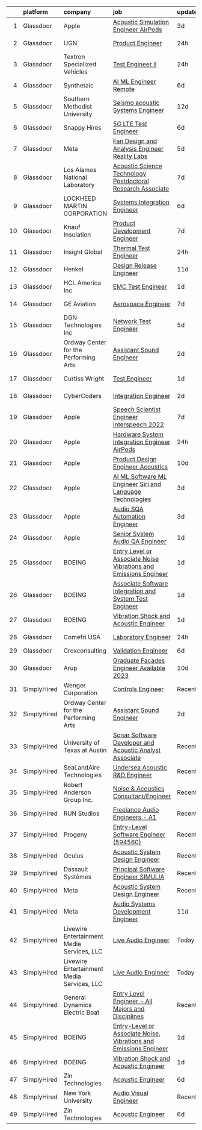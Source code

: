 

|    | platform    | company                                    | job                                                                                                                                                                                                                                                                                                                                                                                                                                                                                                                                                                                                                                                                                                                                                                                                                                                                                                                                                                                                                                                                                                                                                                                                                                                                                                                                                                                                                                                              | update_time   | location            |
|---:|:------------|:-------------------------------------------|:-----------------------------------------------------------------------------------------------------------------------------------------------------------------------------------------------------------------------------------------------------------------------------------------------------------------------------------------------------------------------------------------------------------------------------------------------------------------------------------------------------------------------------------------------------------------------------------------------------------------------------------------------------------------------------------------------------------------------------------------------------------------------------------------------------------------------------------------------------------------------------------------------------------------------------------------------------------------------------------------------------------------------------------------------------------------------------------------------------------------------------------------------------------------------------------------------------------------------------------------------------------------------------------------------------------------------------------------------------------------------------------------------------------------------------------------------------------------|:--------------|:--------------------|
|  1 | Glassdoor   | Apple                                      | [Acoustic Simulation Engineer   AirPods](https://www.glassdoor.com/partner/jobListing.htm?pos=101&ao=1110586&s=58&guid=000001835ef7c97e9e75587c27933b1d&src=GD_JOB_AD&t=SR&vt=w&cs=1_d12bdfca&cb=1663745641399&jobListingId=1008146626449&cpc=334ABAF5D42DC775&jrtk=3-0-1gdfffij1ia3p801-1gdfffijlim8g800-ee21dd005390593b--6NYlbfkN0BvKrLyj5gPmtZO9T8euul8TCxuuKNOtzRJOomxnwSEodTz2Bc-sPZlPHrT5BCwu4Q-7dy9UsDbflfsSYyZ20UtBldsxZuRktsIMFqtwJnGPnRylWlaQ7uQv0HuRDulNs_Na0zu9qPy2zr8V2Yj7Dh-bWhA0EFhaVoGDu_4ArxRFYUOJjy7mBDDlrL51am8mjS03EGaqstlod8VElNifF0aFY8V-wmuKloI4c2uM_oBWQIbyEYXLUfG5a4R62XYTLLltVrGULX0SvG5sHrnB0PVFb1kPpabGXJZSLfc5PnyfmXiLbUKAKfdZFUvZ634sJFl1jzUdKzIRwAbarCAEemW4Ux13UQNNn3Qk_goe0YQec2i-s04zDgN9SSh1aSnnP6ocSuPDZO-Zalxh47agr6BT-174FCTIXjvNCb5yIY8iB1mky2yRzMHeKyGx-Tshz2ec1TP2E55VJmjQeHvxqn6q02svGsdLtn-SV2S_ADSil_frkG-3pJa8t7VN72U49iQTQfhX9jWmduLYiCNZutb8f1Zw0dBJmG4OmGGPrZV9zOtx5dQC9smItG0R8OUWSWek3FMMVlWkn9fkV6C2dE2khqw1tXNqV3vVzg57TcBIvU7gNH6MUxlAFiPmwhJnJS0WrBdTjC6TLufRVfhELxXnKVxQ9yW0a-Z-PaYNXwq4kjuBzGYK38n2I6_INAfgJFdpkPmgXLrlTS-2sWxM4ElYBO1cyMgHciYps-Nc6FcbGi9DtxuOAIze_3apfNeFNxWV5Vc52vb0SwQ0WFKBwW7IVBXnh6nrZo628CN5vGQmbopvL6d9Iwz6T5bjKAc0l1SZvrpGPKbzEmoDHKsAKyXZp7G36Y4STPS0uYecXBam5ViTLanCVk_3ooOmyLdHTIznJGeBClEy3ZazLXPTV-s-0SoFShP2FuWQtDW15AG35FfmxFzlnbZgQuhE0ifVsSYYryBLUCYXmfM0U6iRkZAt8cJBib4opi2LWLrJ_14Kg%3D%3D)                                                                         | 3d            | Boulder, CO         |
|  2 | Glassdoor   | UGN                                        | [Product Engineer](https://www.glassdoor.com/partner/jobListing.htm?pos=124&ao=1136043&s=58&guid=000001835ef7c97e9e75587c27933b1d&src=GD_JOB_AD&t=SR&vt=w&cs=1_ff389c7b&cb=1663745641401&jobListingId=1008151470026&jrtk=3-0-1gdfffij1ia3p801-1gdfffijlim8g800-c464039ff7677e10-)                                                                                                                                                                                                                                                                                                                                                                                                                                                                                                                                                                                                                                                                                                                                                                                                                                                                                                                                                                                                                                                                                                                                                                                | 24h           | Downers Grove, IL   |
|  3 | Glassdoor   | Textron Specialized Vehicles               | [Test Engineer II](https://www.glassdoor.com/partner/jobListing.htm?pos=130&ao=1136043&s=58&guid=000001835ef7c97e9e75587c27933b1d&src=GD_JOB_AD&t=SR&vt=w&ea=1&cs=1_97208b10&cb=1663745641402&jobListingId=1008151379022&jrtk=3-0-1gdfffij1ia3p801-1gdfffijlim8g800-0eb690c62b5d7250-)                                                                                                                                                                                                                                                                                                                                                                                                                                                                                                                                                                                                                                                                                                                                                                                                                                                                                                                                                                                                                                                                                                                                                                           | 24h           | Augusta, GA         |
|  4 | Glassdoor   | Synthetaic                                 | [AI ML Engineer  Remote ](https://www.glassdoor.com/partner/jobListing.htm?pos=116&ao=1136043&s=58&guid=000001835ef7c97e9e75587c27933b1d&src=GD_JOB_AD&t=SR&vt=w&ea=1&cs=1_ddffa572&cb=1663745641401&jobListingId=1008140444142&jrtk=3-0-1gdfffij1ia3p801-1gdfffijlim8g800-39662b78801cb81a-)                                                                                                                                                                                                                                                                                                                                                                                                                                                                                                                                                                                                                                                                                                                                                                                                                                                                                                                                                                                                                                                                                                                                                                    | 6d            | Delafield, WI       |
|  5 | Glassdoor   | Southern Methodist University              | [Seismo acoustic Systems Engineer](https://www.glassdoor.com/partner/jobListing.htm?pos=125&ao=1136043&s=58&guid=000001835ef7c97e9e75587c27933b1d&src=GD_JOB_AD&t=SR&vt=w&cs=1_029d27c2&cb=1663745641401&jobListingId=1008126331335&jrtk=3-0-1gdfffij1ia3p801-1gdfffijlim8g800-5a8e23d9e2fca924-)                                                                                                                                                                                                                                                                                                                                                                                                                                                                                                                                                                                                                                                                                                                                                                                                                                                                                                                                                                                                                                                                                                                                                                | 12d           | Dallas, TX          |
|  6 | Glassdoor   | Snappy Hires                               | [5G LTE Test Engineer](https://www.glassdoor.com/partner/jobListing.htm?pos=128&ao=1136043&s=58&guid=000001835ef7c97e9e75587c27933b1d&src=GD_JOB_AD&t=SR&vt=w&ea=1&cs=1_804a73e1&cb=1663745641402&jobListingId=1008140045155&jrtk=3-0-1gdfffij1ia3p801-1gdfffijlim8g800-b5e02cbc5a29db22-)                                                                                                                                                                                                                                                                                                                                                                                                                                                                                                                                                                                                                                                                                                                                                                                                                                                                                                                                                                                                                                                                                                                                                                       | 6d            | Fremont, CA         |
|  7 | Glassdoor   | Meta                                       | [Fan Design and Analysis Engineer  Reality Labs](https://www.glassdoor.com/partner/jobListing.htm?pos=105&ao=1110586&s=58&guid=000001835ef7c97e9e75587c27933b1d&src=GD_JOB_AD&t=SR&vt=w&cs=1_05fb30d2&cb=1663745641399&jobListingId=1008141481650&cpc=723ADC3DFE402989&jrtk=3-0-1gdfffij1ia3p801-1gdfffijlim8g800-886dea5d5ab4ed2b--6NYlbfkN0DYl4UJW4r1Vl7FEn6T9F-rD9lpC-0oMJVSiWjK_MGUd8e8cHXcpv6KPyjLHZEfqkUnLXdHGEVbYm2zpAyUcoVheNefKJ5FHnA0xpuyfC0uKnxD36z6rx0HwNbIk-jKGlGKpgpBcUz8zsVafc-mGMC4GOhdemSNHJBEwFhm7HBnKnYL3cO0cKNVZNfLVKnV9eHAK8c8QzqkLi7i00cRTo-pGV8UqGjJi_x_PltG8GiH5km0TUsH6gaJd4GAgKmzGzSrc46Fg1euFtNPuprU3zGANGuUIhV5BOzBQTm4fHeqHM32Uo6vX3mFDf8YUaKfOtB-0HUndjDLlv5Sche8CJxgnG21GdbhfJZxPXZgFW4tcqCHQfrrE0ExCQXeGNj5iZAugVtbEGavC_sBdH8EIuH4Jnjn9S1LuOrGGQW3s_D-pAibOI54mlw1nnMMDgsFMJKrbKvA10SkaA3LcDYexcYTV8hx2bb8CL4K12G1D4THYQ5B9uAuc0S0mcTxydQa92QL9ChPvIjsuVYOBc_boYUItFDuWrk6q8MRsqWHyVFNHC2CPsOnnFK-9jKuPM-5xy4YpLj-c5SbpBo7kv5bUioD_jxbRiqUTImJa32G0IRXB4rGCQgpY9ycUCIHt_NAqoNlSSvBzlj_hOqrkNHo5UJts1H3tSDqMb-f45rPMg4IHQdYsxi5Hbii2AfZNU6eFE6edt87wTrhAi8gWkrPNoPLThUKv3P7eY-jBIsdc3PQH7_Y0iUvnZ4PEpjtNuh0GMRPlL_hF2yIkVwMd4MfUXL1i7z4H6m9_hhsHbMdjmCeD8o1v4CywrDwBlCs3E19RfL_tvz8gg6tbphHorP53oYyPe9XBeRFQ9CU_FROIx1Cz2hO7Bp5KYBt0BF67XY1XaANdIrXhhC7U4DuLJxA3kwB3C19L06pzjyjYKm8EGkDcT1Ef3tp69n4T-So8Nll4ibPlUPq8SWN7_UsWYzRqsyNVOKBD7M0t8qvexUDM8kueiGhXkWcQmFnFwsI1BKOTfYNaiNnBqrpfUJfmpTxjWwYX1P7IBp85U2quEMXqYYdeA%3D%3D) | 5d            | Sunnyvale, CA       |
|  8 | Glassdoor   | Los Alamos National Laboratory             | [Acoustic Science   Technology Postdoctoral Research Associate](https://www.glassdoor.com/partner/jobListing.htm?pos=120&ao=1136043&s=58&guid=000001835ef7c97e9e75587c27933b1d&src=GD_JOB_AD&t=SR&vt=w&cs=1_8ba2c02c&cb=1663745641401&jobListingId=1008137197971&jrtk=3-0-1gdfffij1ia3p801-1gdfffijlim8g800-d61770758f71e2a8-)                                                                                                                                                                                                                                                                                                                                                                                                                                                                                                                                                                                                                                                                                                                                                                                                                                                                                                                                                                                                                                                                                                                                   | 7d            | Los Alamos, NM      |
|  9 | Glassdoor   | LOCKHEED MARTIN CORPORATION                | [Systems Integration Engineer](https://www.glassdoor.com/partner/jobListing.htm?pos=112&ao=1110586&s=58&guid=000001835ef7c97e9e75587c27933b1d&src=GD_JOB_AD&t=SR&vt=w&cs=1_6c23ff1e&cb=1663745641400&jobListingId=1008140870937&cpc=1160948BCBA38B5B&jrtk=3-0-1gdfffij1ia3p801-1gdfffijlim8g800-b4216dccb1da57a7--6NYlbfkN0BuMqUtaNIakuoGTB-u7I0EvtcrTK1_bHO6_bsORPCvsL7zkQUfIzpY4doIgp_GoHqLnLYJkZiTqGRR7wOuUzcCj0RBOuwB2q82Ai0Woe_6x4lpKSYDi0SEjN-Dc8SeQIeQnveJld76q5F1mm34e4Cpumyn51bbY9kYoL2vWlIfKy4Kk7Zis6vLkFHzoSr89vJoN_C5lbk0o3ZxfPl4BIowcoMOzKYzQjrTilBo29C4aAIlOewDwvp6rERYKCYey9l_pGjg8DNrQAcW5Jx_ai6mWlOTWVvIbxGXXaHG5bB2I_bGtaMMcY6zD4Zn2f7EYhbKfKcgX_DLfB3jIhFiv_BQHPZgntALuAZPm_c3Yw3jgCy7Ag4QSU0afGPoSjLUmI7n_RHVpe7vtd4rer9XxB6Oh4v4wzgjMYweAG_xrOs0vFOg9wmdx5zsl3hAtFDdsN8zd9B4gFj9VATOTDdt8a7qnnhr9xZMPc4o3U7KS32scAsk2wfU4OVAg7a88rd9EoUodmZg8S6j0QBSZcfI0ttbJDbIYLbypwb1_2Cw3uMdxvJqbEUYJzO_WeESMRT8s_cG_7fTe3d-LcaWJTRfzg3HzzJm23pyta8dTDwkKnTraEx7SAlcnLyxamqMQxXlNmOhTnSM2T6xssz1Rad3fYWm)                                                                                                                                                                                                                                                                                                                                                                                                                                               | 6d            | Manassas, VA        |
| 10 | Glassdoor   | Knauf Insulation                           | [Product Development Engineer](https://www.glassdoor.com/partner/jobListing.htm?pos=103&ao=1110586&s=58&guid=000001835ef7c97e9e75587c27933b1d&src=GD_JOB_AD&t=SR&vt=w&ea=1&cs=1_5c5a5b68&cb=1663745641399&jobListingId=1008136628584&cpc=E509DD49A6927373&jrtk=3-0-1gdfffij1ia3p801-1gdfffijlim8g800-7856583687082724--6NYlbfkN0AgCNq5Q9JZmzoW3qRvN8nsjI_K7hzeHLTyl9cbg4zvCuAwJ3I6BceYlWxJTxN8DwW-UgRDF5JuJSKTmh-k_N52AEArxxyOD0WNUcQZlgAObincYvAH3IXG2_TrzqqD9soyCYF-0ntN6ekpt19krMHsaZEVX2aNutxJltnPodVuJ0PmGP4bchhFhDJKX5NYnqrjXlBvap44VgolguDbu1lQo3G_FWWRydlYqQsHCdKtfjV-ckZVziNAhwXbq5TDHNbOESITPFPocXRm_f5sBqfXSRFNpoQzy9tnpCHKa68xchGVP1PpoLyQ3gubMJvFa4bSwqI7pqSL4HiO8tg2xrvJ5r9hvMxfBV5aByeOZFWEmiqNJSu0Ie4-iBe1l2H2a8pW_pX7jwEOu_NeboNqT__KYjWv3OGRIP0Ti0Msn_Entx36W8h4g-vWK3Q8FlfvWEarNYaEm821A2qTOKl5I-yFefaqaadIEEbnqZflbbSlhCPpGlsQ6_S5TuI0v4jcmYBlU-gujQNi78NToZsXmTzDINa8Cp_9mWE%3D)                                                                                                                                                                                                                                                                                                                                                                                                                                                                                                                                                            | 7d            | Shelbyville, IN     |
| 11 | Glassdoor   | Insight Global                             | [Thermal Test Engineer](https://www.glassdoor.com/partner/jobListing.htm?pos=113&ao=1110586&s=58&guid=000001835ef7c97e9e75587c27933b1d&src=GD_JOB_AD&t=SR&vt=w&ea=1&cs=1_cf4f343d&cb=1663745641401&jobListingId=1008151712378&cpc=654405A9B1E0A9F5&jrtk=3-0-1gdfffij1ia3p801-1gdfffijlim8g800-f358c21de4e2b620--6NYlbfkN0BKkHZu3wF05EeDimN_p6sYpKCMArvwa95YdH7UpkaBCiPadoOw6FI3wGz6Ok-pEcupagICo_jaZmz0-WIn7S4sEvCDgX-iD6By_cJM12UN44nZ-yg9oWw0CHrrqvRRAyAIcPTtFkFJ2nydns7L05U1NlhDlF2RQbsxYvVnLwshVxHqOtmAhvE6clS-1a-PVTybRXdLnoLDKopmz7t6V5TfdsyMKd6uHAnw42CIAOBCsgkes6rpBF5wI6WMElQVImlbFe5c9rFd3oaOcP2qWHFubH34qvCya0w5OOgnSjxz8ce9OMc-ZHUkig2hRaTknewVfSisekRYRA-FScaKJn_HZIGovh2jwUmEKmXfsnadQEn-aS_P1iPtWhuibNRreEO9z48PtqyofuHnOU7lI5y8prxxAy4ENtHTs2wwouMrLWqa-Db61AZRavrFgzsxDYU9aa_rD5g1U9uDLXQcyEh72Sd4EU8CgZ1qBEzORHPUMfK_dTucFc8BqLlWURGcMppTG_QQCZIOJMWirYYVjrWoY3ytXWCkhCk%3D)                                                                                                                                                                                                                                                                                                                                                                                                                                                                                                                                                                   | 24h           | San Jose, CA        |
| 12 | Glassdoor   | Henkel                                     | [Design   Release Engineer](https://www.glassdoor.com/partner/jobListing.htm?pos=114&ao=1110586&s=58&guid=000001835ef7c97e9e75587c27933b1d&src=GD_JOB_AD&t=SR&vt=w&cs=1_71c1d99e&cb=1663745641401&jobListingId=1008129968269&cpc=8795CF9063CD573D&jrtk=3-0-1gdfffij1ia3p801-1gdfffijlim8g800-dd6aa8f583606936--6NYlbfkN0Bnb2JtfZ4AEsMA1Pu2i33F7qA_ifajj7vsPj00nFwV5oJ5S38d4YJev97vL1XpAk697PcgHYCrOvaQ3Dld0Ehq3dDuTjOxMQELFMqHYyzv8g-iyjePoYaXQPojbGhFNqwV1qsbWNqeA7M6FV-OtylbeTOenxbAa9MXgTQTS5a_7jf0Lvd4ZhSRNlUcctQBWpfebrwgXyzhun684RTRWSFVk43p1VmB1AtbwCgDKiIZcynwVoagTXkupLe-JpnN57kVlRkS5eN9tvyHJJo0E65sR4_7OOqUVecGskLbSa9XykLE1sU8cCtSPsFmEo7mNrf39jhXBHdjdBLA9w-2CfiH5mp-rlxI0Qnw01FD0y7KHb4iaB43XFe1dgb4VkNTjRaYCydVLOik3KaML21d96F_D_Phf15HYsRAecQ9CoCE3HGnSEzNqWY9XgfFy_3dCmPuJeTG5K48K92nKmysAZuA56SzeeGWr8Q38tCBRudUwIf488wRY6wIuAMrkqiopdrpep_HjM91dkQjd64ydmPU_Ry66g2ExjDghMy1ooca9w%3D%3D)                                                                                                                                                                                                                                                                                                                                                                                                                                                                                                                                                      | 11d           | Madison Heights, MI |
| 13 | Glassdoor   | HCL America Inc                            | [EMC Test Engineer](https://www.glassdoor.com/partner/jobListing.htm?pos=108&ao=1110586&s=58&guid=000001835ef7c97e9e75587c27933b1d&src=GD_JOB_AD&t=SR&vt=w&ea=1&cs=1_04c61df3&cb=1663745641400&jobListingId=1008148675044&cpc=1FDE87803EF93CD3&jrtk=3-0-1gdfffij1ia3p801-1gdfffijlim8g800-8f9c6c6b805c9ea1--6NYlbfkN0ARIJ2Bo9Ne0EtqbN9FDl85baaqpD5sXJYF-05mq0UjEbqqdvOLv1_InxclDbXshHGkBNMdu6cFsHSCcCW1B5XNy7MFXQJXqc4oXF7kRCSin5PQ2KjGYzyfKWAgPnVon7DsnaaiIhJxutsH6fEenoviyjKl0tT6aRsH5kWbpBMcf0EZk6pBFu-PJkU62rzTEHocV7FIO2aA9cRnPdQgV-3ALnxJdA_n8beb_KcsZGiBmPiFAXJCjIHYXW44Z0yLpyZG6WpUURbC34JMB3HflyMVaHPrnKOZzljU7mk_98N4D5y_Xtv9a6tK_VBWIHpudkr394aczyqyyioDFDMvdmTXxeqvFn8Bcbgq7_VKryZOVtY4xIQKBt-7ZhcRz2ZWBsNDQDrAFa63dePY-5r4L-6Sk-71O5wB_COrvgvXeWzCXEyNQJrYaKhrOhZdezYRZUSfe97m9v3QPLyYj7ibFi3jAB3A5pOspXdBynV3-WGlEa1c5KYmz9IAk4gQw28tI19KmYxh21EsZubL9dO-KhY-)                                                                                                                                                                                                                                                                                                                                                                                                                                                                                                                                                                                     | 1d            | Pleasanton, CA      |
| 14 | Glassdoor   | GE Aviation                                | [Aerospace Engineer](https://www.glassdoor.com/partner/jobListing.htm?pos=126&ao=1136043&s=58&guid=000001835ef7c97e9e75587c27933b1d&src=GD_JOB_AD&t=SR&vt=w&cs=1_48623c7f&cb=1663745641402&jobListingId=1008137348409&jrtk=3-0-1gdfffij1ia3p801-1gdfffijlim8g800-b359a3109aa1c740-)                                                                                                                                                                                                                                                                                                                                                                                                                                                                                                                                                                                                                                                                                                                                                                                                                                                                                                                                                                                                                                                                                                                                                                              | 7d            | Evendale, OH        |
| 15 | Glassdoor   | DGN Technologies Inc                       | [Network Test Engineer](https://www.glassdoor.com/partner/jobListing.htm?pos=119&ao=1136043&s=58&guid=000001835ef7c97e9e75587c27933b1d&src=GD_JOB_AD&t=SR&vt=w&ea=1&cs=1_45c08739&cb=1663745641401&jobListingId=1008142360685&jrtk=3-0-1gdfffij1ia3p801-1gdfffijlim8g800-e59e6b3f8f63fb99-)                                                                                                                                                                                                                                                                                                                                                                                                                                                                                                                                                                                                                                                                                                                                                                                                                                                                                                                                                                                                                                                                                                                                                                      | 5d            | Fremont, CA         |
| 16 | Glassdoor   | Ordway Center for the Performing Arts      | [Assistant Sound Engineer](https://www.glassdoor.com/partner/jobListing.htm?pos=122&ao=1136043&s=58&guid=000001835ef7c97e9e75587c27933b1d&src=GD_JOB_AD&t=SR&vt=w&ea=1&cs=1_b302a329&cb=1663745641401&jobListingId=1008147271423&jrtk=3-0-1gdfffij1ia3p801-1gdfffijlim8g800-8cd05db7d9014b72-)                                                                                                                                                                                                                                                                                                                                                                                                                                                                                                                                                                                                                                                                                                                                                                                                                                                                                                                                                                                                                                                                                                                                                                   | 2d            | Saint Paul, MN      |
| 17 | Glassdoor   | Curtiss Wright                             | [Test Engineer](https://www.glassdoor.com/partner/jobListing.htm?pos=117&ao=1136043&s=58&guid=000001835ef7c97e9e75587c27933b1d&src=GD_JOB_AD&t=SR&vt=w&ea=1&cs=1_7b109c36&cb=1663745641401&jobListingId=1008150262975&jrtk=3-0-1gdfffij1ia3p801-1gdfffijlim8g800-5bfea893317c22e4-)                                                                                                                                                                                                                                                                                                                                                                                                                                                                                                                                                                                                                                                                                                                                                                                                                                                                                                                                                                                                                                                                                                                                                                              | 1d            | Bethlehem, PA       |
| 18 | Glassdoor   | CyberCoders                                | [Integration Engineer](https://www.glassdoor.com/partner/jobListing.htm?pos=115&ao=1110586&s=58&guid=000001835ef7c97e9e75587c27933b1d&src=GD_JOB_AD&t=SR&vt=w&ea=1&cs=1_805ce647&cb=1663745641401&jobListingId=1008147801120&cpc=AC285F3A3ECA6BB0&jrtk=3-0-1gdfffij1ia3p801-1gdfffijlim8g800-91897f5dbc083309--6NYlbfkN0CpFJQzrgRR8WqXWK1qKKEqALWJw739KlKqr2H-MSI4eoBlI4EFrmor2FYZMP3muM1IeSMtQn4FA3A4LkE3y2OtksmB9Oi1ddEYFAl0FmaqWO5C4BGZH7b69lDdkBImPzuZXEUTHcZHxIwzrjV4GTrV9R8UoLeDQMm3Zy3zkd2EYssw7vKIh5I0fKT5EAZFTZIil-cFEh9oPOASpjYTL-bBPZS2OQ01R0WWA_-D4evOR2EMNe80cMiqv1KLD-uQXA7tof4NPsfHhAsvnwcxZWyHCRl4_tWOUceMg63uQYm_TjqEj-L4zjP9fpxCmbLeuTmTVFEQ7GsNs6YrkIRFU3WdlNbm30pGDVZizhK4sNSp539iJWWZsbMawhgciwyK_wPI5xflxLbE1hKpDD24uOmqtJBgGyPXhZrt5Go-Q0XFx4PNdWAueM04urpRbcZr6nnJ-p-UGP0mze64-8q23lghajaUHk3xmUN8rj10FtFE4fmVGgqcm14BEt3KFKnf59U1Azi11XFjUYXw_pJnm_6VQXRbEsk00RgEc7JW6t5PEzbzLuQQxum5E1DzIXbAd9uNsqgQK23gvRwpT5FfOgd-g899aQq4E3uVS7SLQF7S0N0DqWTN2Xr_yaUUuF6Ig1o_ZKDqEdGbrzF9uCMSPnJA2zF0NEOHCHG820Fg3M9ayFD9dQiIeIANSFu3SvnJ2o3WEw94F3SLAdNWmn12ERuNou6bgtEVgsgec3SlaCKrClgNGUEtFfK8AkkvDyvKV7vf4tNGlwtz46H4fXBc9ZOlr3vIoRwbiYQ9TRBhgN8H6xQ6FUaNV1Qn8tkYybPf38lKsA_ehDHdArFjaC50xkA5SB65851wuogE6rMg8Zk_blKrDJeknDhblL-uhk9Pcm-cIJYabk1kRAtYTTVQttKqFTeZ78ZygOwjBxqBbRd0b-_W_DdJu9H_WAaLgiaHK4YgPuanZAM7wGUJYDFM-ZdxR5mJfbhUqEH-0giErqZy4w%3D%3D)                                                                                      | 2d            | Torrance, CA        |
| 19 | Glassdoor   | Apple                                      | [Speech Scientist   Engineer  Interspeech 2022 ](https://www.glassdoor.com/partner/jobListing.htm?pos=123&ao=1136043&s=58&guid=000001835ef7c97e9e75587c27933b1d&src=GD_JOB_AD&t=SR&vt=w&cs=1_9132dab6&cb=1663745641401&jobListingId=1008136373008&jrtk=3-0-1gdfffij1ia3p801-1gdfffijlim8g800-9a6ba625df902e42-)                                                                                                                                                                                                                                                                                                                                                                                                                                                                                                                                                                                                                                                                                                                                                                                                                                                                                                                                                                                                                                                                                                                                                  | 7d            | Cupertino, CA       |
| 20 | Glassdoor   | Apple                                      | [Hardware System Integration Engineer   AirPods](https://www.glassdoor.com/partner/jobListing.htm?pos=109&ao=1110586&s=58&guid=000001835ef7c97e9e75587c27933b1d&src=GD_JOB_AD&t=SR&vt=w&cs=1_c77653e4&cb=1663745641400&jobListingId=1008150767369&cpc=B076152010A3B66C&jrtk=3-0-1gdfffij1ia3p801-1gdfffijlim8g800-532bcfa2c747b904--6NYlbfkN0BvKrLyj5gPmtZO9T8euul8TCxuuKNOtzRJOomxnwSEodTz2Bc-sPZlPHrT5BCwu4QXKcxAmF_39_VjBiM-LAthHOPQabiVP7WbL11bz3MOsj_2ZOtl3UXNdI7wnHHfqXyA_UzSZ6cWzp4ggyTZzfsQbl2JYPTGW4C91EpHG2nM7NkYTjWIRoX4Y7r_4AUuNyJAyOWob4adDPHimYJXQVmbBepMIKIX8TO59ALppcGCZ5vV_vpzQa0sjzPH5Wl8Pe4QL1f1U-SUQoaHd_mcgDN2iXC_hBoDsE8jK8WxbIC1KJQOMoRPILfzHNFuU1_gAp7lLZw30X3fXEBsi00bApPmcQ9CL_aBUiZl1-7J-Gp8aDDMV8Ski7PQkO0t8UAwL-cNCHR7IjwR9UKdPoo9v4VE5tWdaX_uL50Pd_N-N5rRlyFhK_u_Awm7oqdutjXVs89m505TZEoclT7DBPwuTm4GxjdAhySRHF_RdiDhxAdQ1bG5S9e3Bg8z4tHL-D1plDqlFEytMtLcp94uAuKANc7W-yVsxNtmwcMc39Idy9a5gtiPCNqFOaoN5N2FxJp9pnrJgZUeDOPDebIRS7hJMJl5w2XW9cJr8kqOnabseVlreG6iBhZpifpkfC4ha8oBXGlpNIP83l5_IujYq_q27xq5m3PIXS-uWLS20JQ_EciIIibKdoUT8V7quCucjwVcJyN2wXvmZR6DZ-_yNMuZT_H4p5G_ZF8TVur691ouj3AZCaPNaotPrx4cRlCs1ChwW4Q5vI8K9pL-c1NPifIsuEX_222yEdHc0CCH1OBP4uOkk9eTIsrnsqT6GnMGsHO8nAhS9v3LWlxOuSOh0A_HT-258fFsQS--51CAwnWztZjmNlf8yqm5fgzPkpAj4Z75rQH9YYQRvypxfKx2VN1xZ_1um-micdEAFmyHmuYUy1MxQqqUvvtpIw6XXo_wxxP-INgyMkgr-_Hl7ssOVuighdXhAhUydu8ASbQkZa-rF6tA1a8kK7jefVR9)                                                             | 24h           | Boulder, CO         |
| 21 | Glassdoor   | Apple                                      | [Product Design Engineer   Acoustics](https://www.glassdoor.com/partner/jobListing.htm?pos=110&ao=1110586&s=58&guid=000001835ef7c97e9e75587c27933b1d&src=GD_JOB_AD&t=SR&vt=w&cs=1_c1ab759a&cb=1663745641400&jobListingId=1008131051740&cpc=8795CF9063CD573D&jrtk=3-0-1gdfffij1ia3p801-1gdfffijlim8g800-82d80ed8eeb3d195--6NYlbfkN0BvKrLyj5gPmtZO9T8euul8TCxuuKNOtzRJOomxnwSEodTz2Bc-sPZlPHrT5BCwu4SXmWdl-fBj0XhAk_BI58onkdZe_kD44O8sK3bwNyxjQJsO5A55EGA28AgUAL4PCD26XLQDV68k1ergC0CDAIiQ2dH9LpdR4-dZwcPOiW8Uiy_smwSdrL4yHiWw6qhNYo2lTrEwtbB7McqrUDQeSxQVEIs65wnSxBm4mlWCjN5_nYPT8PyZCLDxvGjlmX4_gj50NFBbaDBAyu-4DNxPhinK9XSXcxqduoUbYAEdFNdw9H0gGDbL-Czye9kOHixlF2wgouRk6O9H0OEuFZ-PNZfNixLcmuDKKKAK96oF_cv93GefVg_uR4cU1-oi0Verg_XdHPe0DVfmVJNR3oZrSlBSY7pEiVdxAWkyOXti27iEw8d9QQuyo0-0jIEoBYClaFMj4qXFdV9mDS3p--YpXfVweF0h23K2I3Bh_ioX9_AjrT-WAfY87YeW7btEJF8dlod71B9e6m2SV0XVSFuIeukh2flbN-2tcSwKvAbtyWs9gFE6_gN-MDYMDUDU6A0jZopBobYY3OxZxbBV0RFfUFdCXZOtkiSYO5AYuQurXjygCIr_BSGNJu7nKSlUg2qCm5NdffpZZbM0G_zHfssQF2w6OFesXI4t6PyPZZe7LRyIGmk4XRHKNnv8UOc1DRhYtugPY-ny8HXfceTAVIcWJIzzcm79pqRJnz_q0d5RVlRWsHs-eoY7riXuMl76nwQbnI8KWx76ZCN34IhAPR3DBqGTOK-yuXt0EtwSGoeDkh87nVDDgBRKcd2tYqXFPMtIrTP5rDuNhjyqeH6nySQZ4V-idaQ73i_nX_nR-lv9kp_tnMDLyBlywa8ygvMDCi53Mn1Nl1q-zdqzcfTbTIjq3SqeNjIGJSVGLxgiBY60FQb8nJGTtU4XXGrrxjn0VKihcZNK1HggrGsT9hPj16oPM7viAm1rQxn1c97ZvcXmBh8t4g%3D%3D)                                                                            | 10d           | Boulder, CO         |
| 22 | Glassdoor   | Apple                                      | [AI ML   Software  ML  Engineer  Siri and Language Technologies](https://www.glassdoor.com/partner/jobListing.htm?pos=118&ao=1136043&s=58&guid=000001835ef7c97e9e75587c27933b1d&src=GD_JOB_AD&t=SR&vt=w&cs=1_abf349fe&cb=1663745641401&jobListingId=1008146904371&jrtk=3-0-1gdfffij1ia3p801-1gdfffijlim8g800-c37c15d6316a917e-)                                                                                                                                                                                                                                                                                                                                                                                                                                                                                                                                                                                                                                                                                                                                                                                                                                                                                                                                                                                                                                                                                                                                  | 3d            | Cambridge, MA       |
| 23 | Glassdoor   | Apple                                      | [Audio SQA Automation Engineer](https://www.glassdoor.com/partner/jobListing.htm?pos=129&ao=1136043&s=58&guid=000001835ef7c97e9e75587c27933b1d&src=GD_JOB_AD&t=SR&vt=w&cs=1_d2af5452&cb=1663745641402&jobListingId=1008146904400&jrtk=3-0-1gdfffij1ia3p801-1gdfffijlim8g800-2883d3b1dd5e8401-)                                                                                                                                                                                                                                                                                                                                                                                                                                                                                                                                                                                                                                                                                                                                                                                                                                                                                                                                                                                                                                                                                                                                                                   | 3d            | Cupertino, CA       |
| 24 | Glassdoor   | Apple                                      | [Senior System Audio QA Engineer](https://www.glassdoor.com/partner/jobListing.htm?pos=111&ao=1110586&s=58&guid=000001835ef7c97e9e75587c27933b1d&src=GD_JOB_AD&t=SR&vt=w&cs=1_d5b19702&cb=1663745641400&jobListingId=1008148531672&cpc=654405A9B1E0A9F5&jrtk=3-0-1gdfffij1ia3p801-1gdfffijlim8g800-017909a95361d9a2--6NYlbfkN0BvKrLyj5gPmtZO9T8euul8TCxuuKNOtzRJOomxnwSEodTz2Bc-sPZl5OJ9R4TJsNe2yDbQJ34cF5KvJm7v8DGc3FpnaU13Eij2u-w5iohmbTWZJBHXQN8zHGuRhc6f17UAESOPGHJp_Sy-51kXaUAulKq80nFC0KaW4xrHXe7ToHkodMqIfmGMAksJeUpUq31ppnqQ0kKzAFJxAPCwgA-4UktlPS2Kwd-cCAgQHku6RxTyC8I1mI8HZfytN7cOUVGq4GQ2tyPqt_mYJC-nPhrKwIgJAviCApDNPMbLLOBAqN82m47SJfJRw4wzRuwYbFecpo7M4jeH89bF1UvLC2hGFL0qG5-X8mNGh4DCBSljtOklGl5_F6Pt7x21LbUtkpGOaQUWLeSZrgGmHItXJrIIs_1Q_oBhjirM4BAC-x80dJJH2leC5oHkn_JvTFs2b2-0hoAkowDbmnUu5lbOdGb4M4dNw_q73fyv87hltLThP7EworemAb3QkNcnHba_VLHHvcycv_P51z5uRpuZan4Jy-y4Q3PDiQrP0UEosSETBZSGBahn0HmKjZsr0J_vtRAtXFinjLfam692MHufD1YuxYe17RlmAbjQkNpHuajx7OgBx6-x-q1Td2mArfOuQm-vcyDtRwFyAg4sRPblruGUXi4DkBSD0CQml2P6RT78ZEosn2ssFwR0QybwAZNo6OZ8C2hBFDUoZAtkVU2IgZq4zPvM7YrEmcykSp1sGfVCxdEBG8_qQc1W5RQuvSoVyVXRL1S-51fyZmiRqnXJHlTiBd1zlZ_3MsURBCziRERIYiq14gPa7BvNjbLE8TZiqQJ23CzaYYZIfaaGYUW5sAVvyUoB3AikyQrZNCn1ZQ_4D7a6ATyggl8kVpNxXLc6Ftdy1f3RveqZ5ZXk017xqebEbFRAEPSdrS5s_CnKVrFRHq6paqVautFQbkKcwTq0nWfOvtQhnRmJ25_Q1X0xPTjIvcSyWywVhis%3D)                                                                                              | 1d            | Culver City, CA     |
| 25 | Glassdoor   | BOEING                                     | [Entry Level or Associate Noise  Vibrations and Emissions Engineer](https://www.glassdoor.com/partner/jobListing.htm?pos=102&ao=1110586&s=58&guid=000001835ef7c97e9e75587c27933b1d&src=GD_JOB_AD&t=SR&vt=w&cs=1_416b4ea6&cb=1663745641399&jobListingId=1008148917351&cpc=632C08DE5A4EA969&jrtk=3-0-1gdfffij1ia3p801-1gdfffijlim8g800-066a46ef46c9c0e8--6NYlbfkN0BddK4H-tsabPiX3BvkwhvbvP4OkLNzlRX6egXJy9Hb11ERhvpR4KXHOGIJSt-F4En20OXuVjzLHgcGNsgwCTCBWkKJQdawHIU8YnbxYBt9HfxCqNwws6ZKdJz0_3o7-qkevNY9UJ3tGCaliPIRsGwWqOz8a7KlsQor5eKkMR6MBPwFPsSn4Hi7GWm1gtVBkoyJ0f3pstS74L1rd-hvvcxJXf08BCs3dQGAL1_qCoe5Y7MDL-NSMvfTWw6DNTvwKD7W3IxvtGpRm4m2ZXFdMTkTTQPnZwAhN9Jl-fDC1f4GK4QESn1435i3C_-TY0UkLMXqwlH7-OoclT0h9AC9LZPlmrt1iaSCWhpvl5cLopj3UvlC6IlxG8xk7kbKf3WDf07ccnAsVU-l31l8xShIyXMAgGH2Bl9L4VCeECb3kRkWf-ZCPFDKmleC7jiPWTKGflo%3D)                                                                                                                                                                                                                                                                                                                                                                                                                                                                                                                                                                                                                            | 1d            | Everett, WA         |
| 26 | Glassdoor   | BOEING                                     | [Associate Software Integration and System Test Engineer](https://www.glassdoor.com/partner/jobListing.htm?pos=106&ao=1110586&s=58&guid=000001835ef7c97e9e75587c27933b1d&src=GD_JOB_AD&t=SR&vt=w&cs=1_9c9e8673&cb=1663745641399&jobListingId=1008148917198&cpc=5075878B7C32FFAE&jrtk=3-0-1gdfffij1ia3p801-1gdfffijlim8g800-c08b1ebfa10ace84--6NYlbfkN0BddK4H-tsabPiX3BvkwhvbvP4OkLNzlRX6egXJy9Hb11ERhvpR4KXHiogI9i6BJrm0d40Aj3k0NuBVlrnQRDQdbH71mcj39yvDRs_kg8YOHczMAzeAtk4pecqowxlIFB5I_WCB_6Af8zZ9PZ9aQmgYvwIQGUI4abcONbxvFDNEjizMOqLwgoKVMBPd0lYUw8KE47sJzjp8kVMJbmgKGe4TBwjbAwKzyXyy3IgaUayIkLVpX_82xWQVlQM1qmMVNguelHaLkRaKezXDTl6s1q0W8UWzhmwsy3ysphhz88Ty9oRHCnnWcjzSC0TwWdSTY712w5qmRS3HeXNkejWVG6sNhFojHimhAE0d9GNnoqYERellsn-QJuq4tJYZOeClj2NFxK3MVnEuAWDUtp4eQzopg1pCAwA12p9AxzM31ohYOQMiAdytZqR1yvPIGWDiHwLXVYViDWNYxw%3D%3D)                                                                                                                                                                                                                                                                                                                                                                                                                                                                                                                                                                                                                        | 1d            | Kent, WA            |
| 27 | Glassdoor   | BOEING                                     | [Vibration Shock and Acoustic Engineer](https://www.glassdoor.com/partner/jobListing.htm?pos=107&ao=1110586&s=58&guid=000001835ef7c97e9e75587c27933b1d&src=GD_JOB_AD&t=SR&vt=w&cs=1_891c3ba4&cb=1663745641400&jobListingId=1008148916819&cpc=18C9CE28155C17C5&jrtk=3-0-1gdfffij1ia3p801-1gdfffijlim8g800-5701b2b16ad7d194--6NYlbfkN0BddK4H-tsabPiX3BvkwhvbvP4OkLNzlRX6egXJy9Hb11ERhvpR4KXHiUHMcjBK8m3Y2QL5Gu5mr0qGSfIl-9Iu5hyNYZzoJU_oVdbm-b3KycoA_4APwhYwAKcaSQ1rpjpMzPjsuSr2xf4jxX2AFRYc6XK_tdKciWkDJ82f4s3YL8ZBn2O4geer14v7mNy_CfmM8o-u6gxxA4XryyYBMh2jMG59GtaDH6yOIyNVyGgLB-_wbDkT0WwvJXRFVmOVz8uzNcyvO-arjHQ01Fj9NcGUUNQdM1N8vrtyLloZhv8_IFq0n6k0YalvkLL3t0DwkNAaQ3LdsY3ZC-wxb656lH7gB43JpGDhSqO0gWq0f3zzsIZzP6FTX-faEKUQXVlNqcsXyw-DbeEfdPhZEMlbzdfXIHi7tDZwkO0sfqXGNveB-KEVVEV-u5-K-E0EgWr7mEY%3D)                                                                                                                                                                                                                                                                                                                                                                                                                                                                                                                                                                                                                                                        | 1d            | Huntsville, AL      |
| 28 | Glassdoor   | Comefri USA                                | [Laboratory Engineer](https://www.glassdoor.com/partner/jobListing.htm?pos=104&ao=1110586&s=58&guid=000001835ef7c97e9e75587c27933b1d&src=GD_JOB_AD&t=SR&vt=w&ea=1&cs=1_2699a6c2&cb=1663745641400&jobListingId=1008150789569&cpc=235F38378B0CF412&jrtk=3-0-1gdfffij1ia3p801-1gdfffijlim8g800-a6d8e8d868cc4a4b--6NYlbfkN0Ak-n5B6KTZ3IzjhiaNmMvsbFLh-TXvhnZH3RkREzsre3nG391hwNT2t7bLDGwQQzwdYB_5527xE_qYW9N3BKV5CSV1_qLWuQ0IiimwmKhMioC5xRf7Cwj1Xu8fXQKpuVpAkOlxwDHzF1hbjrB7Rp1ddZxgXAybpd7NSS2j8S_AAEZn8Bxn4X2rPpDTtvEeVEYEgbA5z7H1iACr9dzd9ua_e6Lhryp9Q4DveEBPHiXcPzV2Kr5TtekMaNBtQV6KNZRJjL3CmWWHkHgjC7DZydhtJKyyuickzuZJNcrjL8MxgKV2UYTyOPDS2h1GL7tiJ63fMn4wptivUi3fuHLbNQOJ5LXHF8PJjRnIdwhVdS3y6G9bdr-WPg2juQmFdH8JObnuex8NHW6_6Yb7UmTmm5D7OZVi-DgxUZ55Rsh9s9X-i_l5tNCBpEuGU_c-Hs5z7TRq1gi67w4uwk6jHbELofBNyKQMEW6mZmVBl0kdLnXCrtvp3zYDJyU8g15DefwDUHd4P1RSBxodwg%3D%3D)                                                                                                                                                                                                                                                                                                                                                                                                                                                                                                                                                                                       | 24h           | Hopkinsville, KY    |
| 29 | Glassdoor   | Croxconsulting                             | [Validation Engineer](https://www.glassdoor.com/partner/jobListing.htm?pos=127&ao=1136043&s=58&guid=000001835ef7c97e9e75587c27933b1d&src=GD_JOB_AD&t=SR&vt=w&ea=1&cs=1_2572fad6&cb=1663745641402&jobListingId=1008138984008&jrtk=3-0-1gdfffij1ia3p801-1gdfffijlim8g800-d405b189a521b7c2-)                                                                                                                                                                                                                                                                                                                                                                                                                                                                                                                                                                                                                                                                                                                                                                                                                                                                                                                                                                                                                                                                                                                                                                        | 6d            | Irvine, CA          |
| 30 | Glassdoor   | Arup                                       | [Graduate Facades Engineer  Available 2023 ](https://www.glassdoor.com/partner/jobListing.htm?pos=121&ao=1136043&s=58&guid=000001835ef7c97e9e75587c27933b1d&src=GD_JOB_AD&t=SR&vt=w&cs=1_f29858d5&cb=1663745641401&jobListingId=1008130698308&jrtk=3-0-1gdfffij1ia3p801-1gdfffijlim8g800-93719aa4af9d0563-)                                                                                                                                                                                                                                                                                                                                                                                                                                                                                                                                                                                                                                                                                                                                                                                                                                                                                                                                                                                                                                                                                                                                                      | 10d           | Houston, TX         |
| 31 | SimplyHired | Wenger Corporation                         | [Controls Engineer](https://www.simplyhired.com/job/C9QduFyj__4ubVAsXOLOKIjCEnSCFKXUDPJu7RceDZdk_O2BbzTTCA?q=acoustic+engineer)                                                                                                                                                                                                                                                                                                                                                                                                                                                                                                                                                                                                                                                                                                                                                                                                                                                                                                                                                                                                                                                                                                                                                                                                                                                                                                                                  | Recently      | Syracuse, NY        |
| 32 | SimplyHired | Ordway Center for the Performing Arts      | [Assistant Sound Engineer](https://www.simplyhired.com/job/oAz7NyyvUdDGHYOKQlYUSvDO7W8-T45vVAZqDpnNVFXBu-qlzfnlMQ?q=acoustic+engineer)                                                                                                                                                                                                                                                                                                                                                                                                                                                                                                                                                                                                                                                                                                                                                                                                                                                                                                                                                                                                                                                                                                                                                                                                                                                                                                                           | 2d            | Saint Paul, MN      |
| 33 | SimplyHired | University of Texas at Austin              | [Sonar Software Developer and Acoustic Analyst Associate](https://www.simplyhired.com/job/G6MGPKPgcpavQ_-zy-lkoVJ1WVl1gKkEFvxcG1plaIkhkbEhWdhHOA?q=acoustic+engineer)                                                                                                                                                                                                                                                                                                                                                                                                                                                                                                                                                                                                                                                                                                                                                                                                                                                                                                                                                                                                                                                                                                                                                                                                                                                                                            | Recently      | Austin, TX          |
| 34 | SimplyHired | SeaLandAire Technologies                   | [Undersea Acoustic R&D Engineer](https://www.simplyhired.com/job/hZd4MM6ivHSqQ2hKkSFxDcuc5th9uhpbq2X99tdFufOh7nbm-htf8A?q=acoustic+engineer)                                                                                                                                                                                                                                                                                                                                                                                                                                                                                                                                                                                                                                                                                                                                                                                                                                                                                                                                                                                                                                                                                                                                                                                                                                                                                                                     | Recently      | Jackson, MI         |
| 35 | SimplyHired | Robert Anderson Group Inc.                 | [Noise & Acoustics Consultant/Engineer](https://www.simplyhired.com/job/3RQyZ2epzGM_J7msygI1rKSrCCt5vftupBGmy5O7vl85YaWUn7J1Hw?q=acoustic+engineer)                                                                                                                                                                                                                                                                                                                                                                                                                                                                                                                                                                                                                                                                                                                                                                                                                                                                                                                                                                                                                                                                                                                                                                                                                                                                                                              | Recently      | Dearborn, MI        |
| 36 | SimplyHired | RUN Studios                                | [Freelance Audio Engineers - A1](https://www.simplyhired.com/job/ImwNIKa_vkVV0wdmbicCzrqkeqiFmTBp7uOFjP5OyybZ72kF3Kdnew?q=acoustic+engineer)                                                                                                                                                                                                                                                                                                                                                                                                                                                                                                                                                                                                                                                                                                                                                                                                                                                                                                                                                                                                                                                                                                                                                                                                                                                                                                                     | Recently      | Redmond, WA         |
| 37 | SimplyHired | Progeny                                    | [Entry-Level Software Engineer (594560)](https://www.simplyhired.com/job/hFZ0kpPt7g7aOxFzPksAH7fahgRzX61kk6-Gsyoh-O4nQt0YXf5-Tg?q=acoustic+engineer)                                                                                                                                                                                                                                                                                                                                                                                                                                                                                                                                                                                                                                                                                                                                                                                                                                                                                                                                                                                                                                                                                                                                                                                                                                                                                                             | Recently      | Manassas, VA        |
| 38 | SimplyHired | Oculus                                     | [Acoustic System Design Engineer](https://www.simplyhired.com/job/omQCbXeXSNL2HOJ7tnfXEiqKb9B_yCnp8hV0rWLMziLpG85GWdXPtg?q=acoustic+engineer)                                                                                                                                                                                                                                                                                                                                                                                                                                                                                                                                                                                                                                                                                                                                                                                                                                                                                                                                                                                                                                                                                                                                                                                                                                                                                                                    | Recently      | Remote              |
| 39 | SimplyHired | Dassault Systèmes                          | [Principal Software Engineer SIMULIA](https://www.simplyhired.com/job/EoyCNNBK4UDsF5Gx7YzyR7Q6olXn4fnrw8HCQt0MME2YG7Gjcx7NiA?q=acoustic+engineer)                                                                                                                                                                                                                                                                                                                                                                                                                                                                                                                                                                                                                                                                                                                                                                                                                                                                                                                                                                                                                                                                                                                                                                                                                                                                                                                | Recently      | Waltham, MA         |
| 40 | SimplyHired | Meta                                       | [Acoustic System Design Engineer](https://www.simplyhired.com/job/sSRtN-D5PKcDA53mTWpsQ1nocCJbomym6KXfe_F0WBfXc_Mhj_yhPw?q=acoustic+engineer)                                                                                                                                                                                                                                                                                                                                                                                                                                                                                                                                                                                                                                                                                                                                                                                                                                                                                                                                                                                                                                                                                                                                                                                                                                                                                                                    | Recently      | Sunnyvale, CA       |
| 41 | SimplyHired | Meta                                       | [Audio Systems Development Engineer](https://www.simplyhired.com/job/YOCLjp_LenBMvPmo8e1sKzxncSJhdWA0la30Qcz-u_EfY6yplRGbsA?q=acoustic+engineer)                                                                                                                                                                                                                                                                                                                                                                                                                                                                                                                                                                                                                                                                                                                                                                                                                                                                                                                                                                                                                                                                                                                                                                                                                                                                                                                 | 11d           | Sunnyvale, CA       |
| 42 | SimplyHired | Livewire Entertainment Media Services, LLC | [Live Audio Engineer](https://www.simplyhired.com/job/pX83mrj6U7dpBLiTHTnpjeGVJL3nlK-A68M369gKv8n26YyD4fod6w?q=acoustic+engineer)                                                                                                                                                                                                                                                                                                                                                                                                                                                                                                                                                                                                                                                                                                                                                                                                                                                                                                                                                                                                                                                                                                                                                                                                                                                                                                                                | Today         | Fargo, ND           |
| 43 | SimplyHired | Livewire Entertainment Media Services, LLC | [Live Audio Engineer](https://www.simplyhired.com/job/pX83mrj6U7dpBLiTHTnpjeGVJL3nlK-A68M369gKv8n26YyD4fod6w?q=acoustic+engineer)                                                                                                                                                                                                                                                                                                                                                                                                                                                                                                                                                                                                                                                                                                                                                                                                                                                                                                                                                                                                                                                                                                                                                                                                                                                                                                                                | Today         | Fargo, ND           |
| 44 | SimplyHired | General Dynamics Electric Boat             | [Entry Level Engineer - All Majors and Disciplines](https://www.simplyhired.com/job/mZBpEuDp-XRP-65DxhFyFP0qHkdFsGb7sqOExAwDeLVsiPN4Mp1NXg?q=acoustic+engineer)                                                                                                                                                                                                                                                                                                                                                                                                                                                                                                                                                                                                                                                                                                                                                                                                                                                                                                                                                                                                                                                                                                                                                                                                                                                                                                  | Recently      | Groton, CT          |
| 45 | SimplyHired | BOEING                                     | [Entry-Level or Associate Noise, Vibrations and Emissions Engineer](https://www.simplyhired.com/job/D7y51nxVF7e_MtgG7YWuWRxWOBZnD-1kgv0iabf4n7xA3XEreppxmQ?q=acoustic+engineer)                                                                                                                                                                                                                                                                                                                                                                                                                                                                                                                                                                                                                                                                                                                                                                                                                                                                                                                                                                                                                                                                                                                                                                                                                                                                                  | 1d            | Everett, WA         |
| 46 | SimplyHired | BOEING                                     | [Vibration Shock and Acoustic Engineer](https://www.simplyhired.com/job/_zQfSqhKkgTqWFidPuCoZhZUCxLAld8lapS8SlkEcP0KLNmTT9vo3Q?q=acoustic+engineer)                                                                                                                                                                                                                                                                                                                                                                                                                                                                                                                                                                                                                                                                                                                                                                                                                                                                                                                                                                                                                                                                                                                                                                                                                                                                                                              | 1d            | Huntsville, AL      |
| 47 | SimplyHired | Zin Technologies                           | [Acoustic Engineer](https://www.simplyhired.com/job/wQGHP6wkpO2sc4_2_UHsFYPFSfeHS4rFn9__j7WbgeKV_yJxp3_tcA?q=acoustic+engineer)                                                                                                                                                                                                                                                                                                                                                                                                                                                                                                                                                                                                                                                                                                                                                                                                                                                                                                                                                                                                                                                                                                                                                                                                                                                                                                                                  | 6d            | Cleveland, OH       |
| 48 | SimplyHired | New York University                        | [Audio Visual Engineer](https://www.simplyhired.com/job/nSOOlPmZiKewrg75FS6Lchpd2Dr-Qz0_dNGF5rRIRtVz6EZ319tvQg?q=acoustic+engineer)                                                                                                                                                                                                                                                                                                                                                                                                                                                                                                                                                                                                                                                                                                                                                                                                                                                                                                                                                                                                                                                                                                                                                                                                                                                                                                                              | Recently      | New York, NY        |
| 49 | SimplyHired | Zin Technologies                           | [Acoustic Engineer](https://www.simplyhired.com/job/wQGHP6wkpO2sc4_2_UHsFYPFSfeHS4rFn9__j7WbgeKV_yJxp3_tcA?q=acoustic+engineer)                                                                                                                                                                                                                                                                                                                                                                                                                                                                                                                                                                                                                                                                                                                                                                                                                                                                                                                                                                                                                                                                                                                                                                                                                                                                                                                                  | 6d            | Cleveland, OH       |
